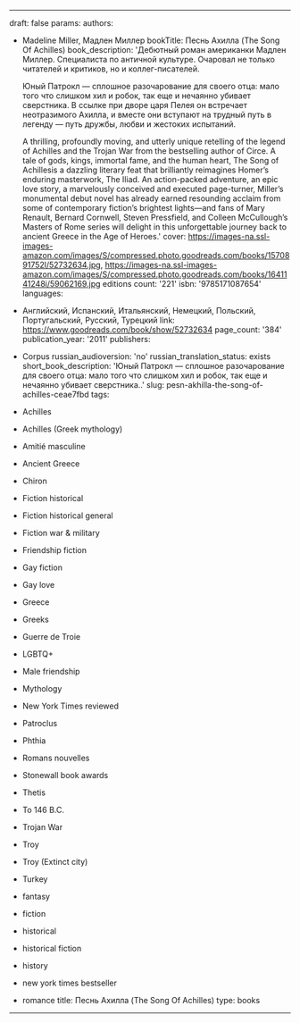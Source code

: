 ---
draft: false
params:
  authors:
  - Madeline Miller, Мадлен Миллер
  bookTitle: Песнь Ахилла (The Song Of Achilles)
  book_description: 'Дебютный роман американки Мадлен Миллер. Специалиста по античной
    культуре. Очаровал не только читателей и критиков, но и коллег-писателей.


    Юный Патрокл — сплошное разочарование для своего отца: мало того что слишком хил
    и робок, так еще и нечаянно убивает сверстника. В ссылке при дворе царя Пелея
    он встречает неотразимого Ахилла, и вместе они вступают на трудный путь в легенду
    — путь дружбы, любви и жестоких испытаний.


    A thrilling, profoundly moving, and utterly unique retelling of the legend of
    Achilles and the Trojan War from the bestselling author of Circe. A tale of gods,
    kings, immortal fame, and the human heart, The Song of Achillesis a dazzling literary
    feat that brilliantly reimagines Homer’s enduring masterwork, The Iliad. An action-packed
    adventure, an epic love story, a marvelously conceived and executed page-turner,
    Miller’s monumental debut novel has already earned resounding acclaim from some
    of contemporary fiction’s brightest lights—and fans of Mary Renault, Bernard Cornwell,
    Steven Pressfield, and Colleen McCullough’s Masters of Rome series will delight
    in this unforgettable journey back to ancient Greece in the Age of Heroes.'
  cover: https://images-na.ssl-images-amazon.com/images/S/compressed.photo.goodreads.com/books/1570891752l/52732634.jpg,
    https://images-na.ssl-images-amazon.com/images/S/compressed.photo.goodreads.com/books/1641141248i/59062169.jpg
  editions count: '221'
  isbn: '9785171087654'
  languages:
  - Английский, Испанский, Итальянский, Немецкий, Польский, Португальский, Русский,
    Турецкий
  link: https://www.goodreads.com/book/show/52732634
  page_count: '384'
  publication_year: '2011'
  publishers:
  - Corpus
  russian_audioversion: 'no'
  russian_translation_status: exists
  short_book_description: 'Юный Патрокл — сплошное разочарование для своего отца:
    мало того что слишком хил и робок, так еще и нечаянно убивает сверстника..'
  slug: pesn-akhilla-the-song-of-achilles-ceae7fbd
  tags:
  - Achilles
  - Achilles (Greek mythology)
  - Amitié masculine
  - Ancient Greece
  - Chiron
  - Fiction historical
  - Fiction historical general
  - Fiction war & military
  - Friendship fiction
  - Gay fiction
  - Gay love
  - Greece
  - Greeks
  - Guerre de Troie
  - LGBTQ+
  - Male friendship
  - Mythology
  - New York Times reviewed
  - Patroclus
  - Phthia
  - Romans nouvelles
  - Stonewall book awards
  - Thetis
  - To 146 B.C.
  - Trojan War
  - Troy
  - Troy (Extinct city)
  - Turkey
  - fantasy
  - fiction
  - historical
  - historical fiction
  - history
  - new york times bestseller
  - romance
title: Песнь Ахилла (The Song Of Achilles)
type: books
------
